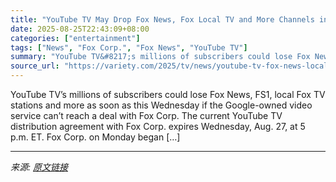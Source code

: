 ```yaml
---
title: "YouTube TV May Drop Fox News, Fox Local TV and More Channels in Contract Dispute"
date: 2025-08-25T22:43:09+08:00
categories: ["entertainment"]
tags: ["News", "Fox Corp.", "Fox News", "YouTube TV"]
summary: "YouTube TV&#8217;s millions of subscribers could lose Fox News, FS1, local Fox TV stations and more as soon as this Wednesday if the Google-owned video service can&#8217;t reach a deal with Fox Corp. "
source_url: "https://variety.com/2025/tv/news/youtube-tv-fox-news-local-tv-fox-corp-carriage-dispute-1236498158/"
---
```


YouTube TV&#8217;s millions of subscribers could lose Fox News, FS1, local Fox TV stations and more as soon as this Wednesday if the Google-owned video service can&#8217;t reach a deal with Fox Corp. The current YouTube TV distribution agreement with Fox Corp. expires Wednesday, Aug. 27, at 5 p.m. ET. Fox Corp. on Monday began [&#8230;]

---

*来源: [原文链接](https://variety.com/2025/tv/news/youtube-tv-fox-news-local-tv-fox-corp-carriage-dispute-1236498158/)*

